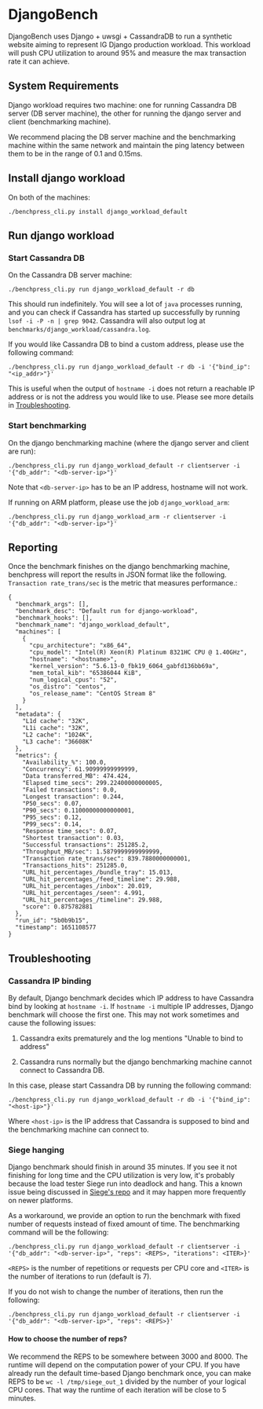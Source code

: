 <!--
Copyright (c) Meta Platforms, Inc. and affiliates.

This source code is licensed under the MIT license found in the
LICENSE file in the root directory of this source tree.
-->
# DjangoBench

DjangoBench uses Django + uwsgi + CassandraDB to run a synthetic website aiming
to represent IG Django production workload. This workload will push CPU utilization
to around 95% and measure the max transaction rate it can achieve.

## System Requirements

Django workload requires two machine: one for running Cassandra DB server (DB server machine),
the other for running the django server and client (benchmarking machine).

We recommend placing the DB server machine and the benchmarking machine within the same network
and maintain the ping latency between them to be in the range of 0.1 and 0.15ms.

## Install django workload

On both of the machines:

```
./benchpress_cli.py install django_workload_default
```

## Run django workload

### Start Cassandra DB

On the Cassandra DB server machine:

```
./benchpress_cli.py run django_workload_default -r db
```
This should run indefinitely. You will see a lot of `java` processes running, and you can check
if Cassandra has started up successfully by running `lsof -i -P -n | grep 9042`. Cassandra will also
output log at `benchmarks/django_workload/cassandra.log`.

If you would like Cassandra DB to bind a custom address, please use the following command:

```
./benchpress_cli.py run django_workload_default -r db -i '{"bind_ip": "<ip_addr>"}'
```

This is useful when the output of `hostname -i` does not return a reachable IP address or is not the
address you would like to use. Please see more details in [Troubleshooting](#troubleshooting).

### Start benchmarking

On the django benchmarking machine (where the django server and client are run):

```
./benchpress_cli.py run django_workload_default -r clientserver -i '{"db_addr": "<db-server-ip>"}'
```
Note that `<db-server-ip>` has to be an IP address, hostname will not work.

If running on ARM platform, please use the job `django_workload_arm`:

```
./benchpress_cli.py run django_workload_arm -r clientserver -i '{"db_addr": "<db-server-ip>"}'
```

## Reporting

Once the benchmark finishes on the django benchmarking machine, benchpress will
report the results in JSON format like the following. `Transaction rate_trans/sec`
is the metric that measures performance.:

```
{
  "benchmark_args": [],
  "benchmark_desc": "Default run for django-workload",
  "benchmark_hooks": [],
  "benchmark_name": "django_workload_default",
  "machines": [
    {
      "cpu_architecture": "x86_64",
      "cpu_model": "Intel(R) Xeon(R) Platinum 8321HC CPU @ 1.40GHz",
      "hostname": "<hostname>",
      "kernel_version": "5.6.13-0_fbk19_6064_gabfd136bb69a",
      "mem_total_kib": "65386044 KiB",
      "num_logical_cpus": "52",
      "os_distro": "centos",
      "os_release_name": "CentOS Stream 8"
    }
  ],
  "metadata": {
    "L1d cache": "32K",
    "L1i cache": "32K",
    "L2 cache": "1024K",
    "L3 cache": "36608K"
  },
  "metrics": {
    "Availability_%": 100.0,
    "Concurrency": 61.90999999999999,
    "Data transferred_MB": 474.424,
    "Elapsed time_secs": 299.22400000000005,
    "Failed transactions": 0.0,
    "Longest transaction": 0.244,
    "P50_secs": 0.07,
    "P90_secs": 0.11000000000000001,
    "P95_secs": 0.12,
    "P99_secs": 0.14,
    "Response time_secs": 0.07,
    "Shortest transaction": 0.03,
    "Successful transactions": 251285.2,
    "Throughput_MB/sec": 1.5879999999999999,
    "Transaction rate_trans/sec": 839.7880000000001,
    "Transactions_hits": 251285.0,
    "URL_hit_percentages_/bundle_tray": 15.013,
    "URL_hit_percentages_/feed_timeline": 29.988,
    "URL_hit_percentages_/inbox": 20.019,
    "URL_hit_percentages_/seen": 4.991,
    "URL_hit_percentages_/timeline": 29.988,
    "score": 0.875782881
  },
  "run_id": "5b0b9b15",
  "timestamp": 1651108577
}
```
## Troubleshooting

### Cassandra IP binding

By default, Django benchmark decides which IP address to have Cassandra bind by
looking at `hostname -i`. If `hostname -i` multiple IP addresses, Django benchmark
will choose the first one. This may not work sometimes and cause the following
issues:

1. Cassandra exits prematurely and the log mentions "Unable to bind to address"

2. Cassandra runs normally but the django benchmarking machine cannot connect to
Cassandra DB.

In this case, please start Cassandra DB by running the following command:

```
./benchpress_cli.py run django_workload_default -r db -i '{"bind_ip": "<host-ip>"}'
```
Where `<host-ip>` is the IP address that Cassandra is supposed to bind and the
benchmarking machine can connect to.

### Siege hanging

Django benchmark should finish in around 35 minutes. If you see it not finishing
for long time and the CPU utilization is very low, it's probably because the
load tester Siege run into deadlock and hang. This a known issue being discussed
in [Siege's repo](https://github.com/JoeDog/siege/issues/4) and it may happen more
frequently on newer platforms.

As a workaround, we provide an option to run the benchmark with fixed number of
requests instead of fixed amount of time. The benchmarking command will be the
following:

```
./benchpress_cli.py run django_workload_default -r clientserver -i '{"db_addr": "<db-server-ip>", "reps": <REPS>, "iterations": <ITER>}'
```

`<REPS>` is the number of repetitions or requests per CPU core and `<ITER>` is
the number of iterations to run (default is 7).

If you do not wish to change the number of iterations, then run the following:

```
./benchpress_cli.py run django_workload_default -r clientserver -i '{"db_addr": "<db-server-ip>", "reps": <REPS>}'
```

#### How to choose the number of reps?

We recommend the REPS to be somewhere between 3000 and 8000. The runtime will
depend on the computation power of your CPU.
If you have already run the default time-based Django benchmark once, you can
make REPS to be `wc -l /tmp/siege_out_1` divided by the number of your logical
CPU cores. That way the runtime of each iteration will be close to 5 minutes.
